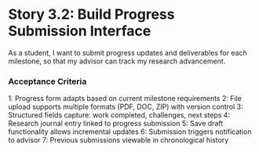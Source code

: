 # Story 3.2: Build Progress Submission Interface

As a student,
I want to submit progress updates and deliverables for each milestone,
so that my advisor can track my research advancement.

### Acceptance Criteria
1: Progress form adapts based on current milestone requirements
2: File upload supports multiple formats (PDF, DOC, ZIP) with version control
3: Structured fields capture: work completed, challenges, next steps
4: Research journal entry linked to progress submission
5: Save draft functionality allows incremental updates
6: Submission triggers notification to advisor
7: Previous submissions viewable in chronological history
